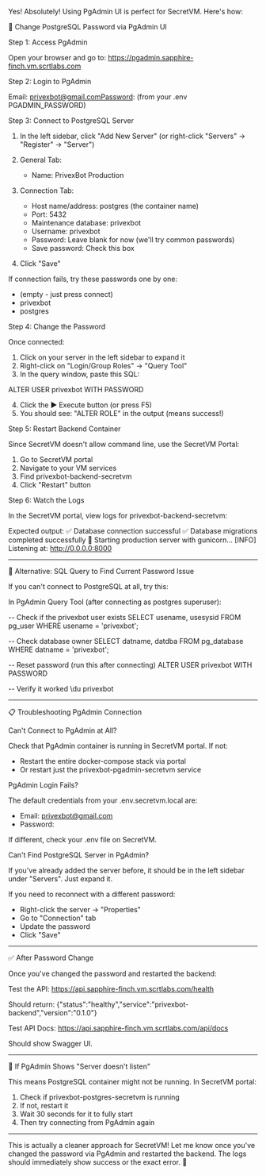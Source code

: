 Yes! Absolutely! Using PgAdmin UI is perfect for SecretVM. Here's how:

🔧 Change PostgreSQL Password via PgAdmin UI

Step 1: Access PgAdmin

Open your browser and go to:
https://pgadmin.sapphire-finch.vm.scrtlabs.com

Step 2: Login to PgAdmin

Email: privexbot@gmail.comPassword: (from your .env PGADMIN_PASSWORD)

Step 3: Connect to PostgreSQL Server

1. In the left sidebar, click "Add New Server" (or right-click "Servers" → "Register" → "Server")
2. General Tab:

   - Name: PrivexBot Production

3. Connection Tab:

   - Host name/address: postgres (the container name)
   - Port: 5432
   - Maintenance database: privexbot
   - Username: privexbot
   - Password: Leave blank for now (we'll try common passwords)
   - Save password: Check this box

4. Click "Save"

If connection fails, try these passwords one by one:

- (empty - just press connect)
- privexbot
- postgres

Step 4: Change the Password

Once connected:

1. Click on your server in the left sidebar to expand it
2. Right-click on "Login/Group Roles" → "Query Tool"
3. In the query window, paste this SQL:

ALTER USER privexbot WITH PASSWORD

4. Click the ▶ Execute button (or press F5)
5. You should see: "ALTER ROLE" in the output (means success!)

Step 5: Restart Backend Container

Since SecretVM doesn't allow command line, use the SecretVM Portal:

1. Go to SecretVM portal
2. Navigate to your VM services
3. Find privexbot-backend-secretvm
4. Click "Restart" button

Step 6: Watch the Logs

In the SecretVM portal, view logs for privexbot-backend-secretvm:

Expected output:
✅ Database connection successful
✅ Database migrations completed successfully
🚀 Starting production server with gunicorn...
[INFO] Listening at: http://0.0.0.0:8000

---

🎯 Alternative: SQL Query to Find Current Password Issue

If you can't connect to PostgreSQL at all, try this:

In PgAdmin Query Tool (after connecting as postgres superuser):

-- Check if the privexbot user exists
SELECT usename, usesysid FROM pg_user WHERE usename = 'privexbot';

-- Check database owner
SELECT datname, datdba FROM pg_database WHERE datname = 'privexbot';

-- Reset password (run this after connecting)
ALTER USER privexbot WITH PASSWORD

-- Verify it worked
\du privexbot

---

📋 Troubleshooting PgAdmin Connection

Can't Connect to PgAdmin at All?

Check that PgAdmin container is running in SecretVM portal. If not:

- Restart the entire docker-compose stack via portal
- Or restart just the privexbot-pgadmin-secretvm service

PgAdmin Login Fails?

The default credentials from your .env.secretvm.local are:

- Email: privexbot@gmail.com
- Password:

If different, check your .env file on SecretVM.

Can't Find PostgreSQL Server in PgAdmin?

If you've already added the server before, it should be in the left sidebar under "Servers". Just expand it.

If you need to reconnect with a different password:

- Right-click the server → "Properties"
- Go to "Connection" tab
- Update the password
- Click "Save"

---

✅ After Password Change

Once you've changed the password and restarted the backend:

Test the API:
https://api.sapphire-finch.vm.scrtlabs.com/health

Should return:
{"status":"healthy","service":"privexbot-backend","version":"0.1.0"}

Test API Docs:
https://api.sapphire-finch.vm.scrtlabs.com/api/docs

Should show Swagger UI.

---

🚨 If PgAdmin Shows "Server doesn't listen"

This means PostgreSQL container might not be running. In SecretVM portal:

1. Check if privexbot-postgres-secretvm is running
2. If not, restart it
3. Wait 30 seconds for it to fully start
4. Then try connecting from PgAdmin again

---

This is actually a cleaner approach for SecretVM! Let me know once you've changed the password via PgAdmin and restarted the backend. The logs should immediately show success or the exact
error. 🎉
